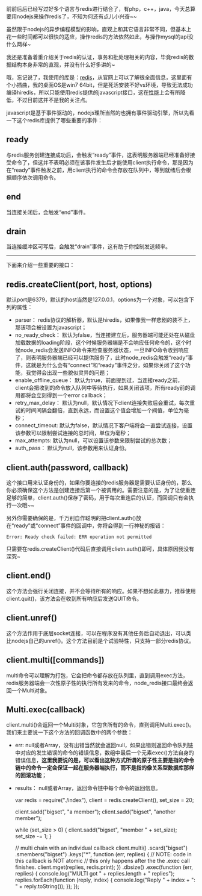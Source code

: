 前前后后已经写过好多个语言与redis进行结合了，有php，c++，java，今天总算要用nodejs来操作redis了，不知为何还有点儿小兴奋~~

虽然限于nodejs的异步编程模型的影响，直观上和其它语言非常不同，但基本上花一些时间都可以很快的适应，操作redis的方法依然如此，与操作mysql的api没什么两样~

我还是准备着重介绍关于redis的认证，事务和批处理相关的内容，毕竟redis的数据结构本身非常的直观，并没有什么好多讲的~

哦，忘记说了，我使用的库是：[redis](https://github.com/mranney/node_redis)，从官网上可以了解很全面信息，这里面有个小插曲，我的桌面OS是win7 64bit，但是死活安装不好vs环境，导致无法成功编译hiredis，所以只能使用redis提供的javascript接口，这在[性能](https://github.com/mranney/node_redis#performance)上会有所降低，不过目前这并不是我的关注点。

javascript是基于事件驱动的，nodejs理所当然的也拥有事件驱动引擎，所以先看一下这个redis库提供了哪些重要的事件：

ready
---
与redis服务创建连接成功后，会触发“ready”事件，这表明服务器端已经准备好接受命令了，但这并不表明必须在该事件发生后才能使用client执行命令，那是因为在“ready”事件触发之前，用client执行的命令会存放在队列中，等到就绪后会根据顺序依次调用命令。

end
---
当连接关闭后，会触发“end”事件。

drain
---
当连接缓冲区可写后，会触发“drain”事件，这有助于你控制发送频率。



---
下面来介绍一些重要的接口：

redis.createClient(port, host, options)
---
默认port是6379，默认的host当然是127.0.0.1，options为一个对象，可以包含下列的属性：

* parser： redis协议的解析器，默认是hiredis，如果像我一样悲剧的装不上，那该项会被设置为javascript；
* no_ready_check： 默认为false，当连接建立后，服务器端可能还处在从磁盘加载数据的loading阶段，这个时候服务器端是不会响应任何命令的，这个时候node_redis会发送INFO命令来检查服务器状态，一旦INFO命令收到响应了，则表明服务器端已经可以提供服务了，此时node_redis会触发“ready”事件，这就是为什么会有“connect”和“ready”事件之分，如果你关闭了这个功能，我觉得会出现一些貌似灵异的问题；
* enable_offline_queue： 默认为true，前面提到过，当连接ready之前，client会把收到的命令放入队列中等待执行，如果关闭该项，所有ready前的调用都将会立刻得到一个error callback；
* retry_max_delay： 默认为null，默认情况下client连接失败后会重试，每次重试的时间间隔会翻倍，直到永远，而设置这个值会增加一个阀值，单位为毫秒；
* connect_timeout: 默认为false，默认情况下客户端将会一直尝试连接，设置该参数可以限制尝试连接的总时间，单位为毫秒；
* max_attempts: 默认为null，可以设置该参数来限制尝试的总次数；
* auth_pass： 默认为null，该参数用来认证身份。

client.auth(password, callback)
---
这个接口用来认证身份的，如果你要连接的redis服务器是需要认证身份的，那么你必须确保这个方法是创建连接后第一个被调用的。需要注意的是，为了让使重连足够的简单，client.auth()保存了密码，用于每次重连后的认证，而回调只有会执行一次哦~~

另外你需要确保的是，千万别自作聪明的把client.auth()放在“ready”或“connect”事件的回调中，你将会得到一行神秘的报错：

	Error: Ready check failed: ERR operation not permitted

只需要在redis.createClient()代码后直接调用clietn.auth()即可，具体原因我没有深究~

client.end()
---
这个方法会强行关闭连接，并不会等待所有的响应。如果不想如此暴力，推荐使用client.quit()，该方法会在收到所有响应后发送QUIT命令。

client.unref()
---
这个方法作用于底层socket连接，可以在程序没有其他任务后自动退出，可以类比nodejs自己的unref()。这个方法目前是个试验特性，只支持一部分redis协议。

client.multi([commands])
---
multi命令可以理解为打包，它会把命令都存放在队列里，直到调用exec方法，redis服务器端会一次性原子性的执行所有发来的命令，node_redis接口最终会返回一个Multi对象。

Multi.exec(callback)
---
client.multi()会返回一个Multi对象，它包含所有的命令，直到调用Multi.exec()。我们来主要说一下这个方法的回调函数中的两个参数：

* err: null或者Array，没有出错当然就会返回null，如果出错则返回命令队列链中对应的发生错误的命令的错误信息，数组中最后一个元素exec()方法自身的错误信息，**这里我要说的是，可以看出这种方式所谓的原子性主要是指的命令链中的命令一定会保证一起在服务器端执行，而不是指的像关系型数据库那样的回滚功能**；
* results： null或者Array，返回命令链中每个命令的返回信息。


	var redis  = require("./index"),
        client = redis.createClient(), set_size = 20;

    client.sadd("bigset", "a member");
    client.sadd("bigset", "another member");

    while (set_size > 0) {
        client.sadd("bigset", "member " + set_size);
        set_size -= 1;
    }

    // multi chain with an individual callback
    client.multi()
        .scard("bigset")
        .smembers("bigset")
        .keys("*", function (err, replies) {
            // NOTE: code in this callback is NOT atomic
            // this only happens after the the .exec call finishes.
            client.mget(replies, redis.print);
        })
        .dbsize()
        .exec(function (err, replies) {
            console.log("MULTI got " + replies.length + " replies");
            replies.forEach(function (reply, index) {
                console.log("Reply " + index + ": " + reply.toString());
            });
        });